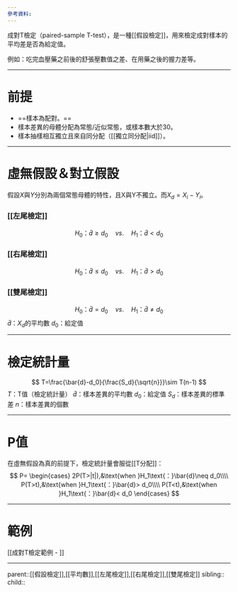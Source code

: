 ```yaml
---
參考資料:
---
```

成對T檢定（paired-sample T-test），是一種[[假設檢定]]，用來檢定成對樣本的平均差是否為給定值。

例如：吃完血壓藥之前後的舒張壓數值之差、在用藥之後的握力差等。
- - -
# 前提
- ==樣本為配對。==
- 樣本差異的母體分配為常態/近似常態，或樣本數大於30。
- 樣本抽樣相互獨立且來自同分配（[[獨立同分配|iid]]）。
- - -
# 虛無假設＆對立假設
假設$X$與$Y$分別為兩個常態母體的特性，且X與Y不獨立。而$X_d=X_i-Y_i$。
### [[左尾檢定]]
$$
H_0\text{：}\bar{d}\geq d_0\quad vs.\quad H_1\text{：}\bar{d}<d_0
$$
### [[右尾檢定]]
$$
H_0\text{：}\bar{d}\leq d_0\quad vs.\quad H_1\text{：}\bar{d}>d_0
$$
### [[雙尾檢定]]
$$
H_0\text{：}\bar{d}= d_0\quad vs.\quad H_1\text{：}\bar{d}\neq d_0
$$
$\bar{d}$：$X_d$的平均數
$d_0$：給定值
- - -
# 檢定統計量
$$
T=\frac{\bar{d}-d_0}{\frac{S_d}{\sqrt{n}}}\sim T(n-1)
$$
$T$：T值（檢定統計量）
$\bar{d}$：樣本差異的平均數
$d_0$：給定值
$S_d$：樣本差異的標準差
$n$：樣本差異的個數
- - -
# P值
在虛無假設為真的前提下，檢定統計量會服從[[T分配]]：
$$
P=
\begin{cases}
2P(T>|t|),&\text{when }H_1\text{：}\bar{d}\neq d_0\\\\
P(T>t),&\text{when }H_1\text{：}\bar{d}> d_0\\\\
P(T<t),&\text{when }H_1\text{：}\bar{d}< d_0
\end{cases}
$$
- - -
# 範例
[[成對T檢定範例 - ]]
- - -
parent::[[假設檢定]],[[平均數]],[[左尾檢定]],[[右尾檢定]],[[雙尾檢定]]
sibling::
child::